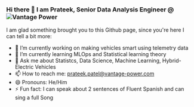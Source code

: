 ### Hi there 👋 I am Prateek, Senior Data Analysis Engineer @ ![Vantage Power](https://github.com/Vantage-Power)

I am glad something brought you to this Github page, since you're here I can tell a bit more:

- 🔭 I’m currently working on making vehicles smart using telemetry data
- 🌱 I’m currently learning MLOps and Statistical learning theory
- 💬 Ask me about Statistcs, Data Science, Machine Learning, Hybrid-Electric Vehicles
- 📫 How to reach me: prateek.patel@vantage-power.com
- 😄 Pronouns: He/Him
- ⚡ Fun fact: I can speak about 2 sentences of Fluent Spanish and can sing a full Song 
